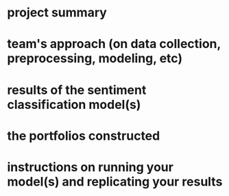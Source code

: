 # project summary
# team's approach (on data collection, preprocessing, modeling, etc)
# results of the sentiment classification model(s)
# the portfolios constructed
# instructions on running your model(s) and replicating your results

